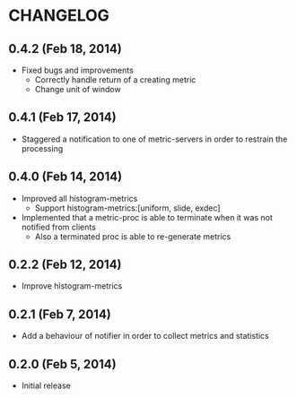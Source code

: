 # CHANGELOG

## 0.4.2 (Feb 18, 2014)

* Fixed bugs and improvements
    * Correctly handle return of a creating metric
    * Change unit of window


## 0.4.1 (Feb 17, 2014)

* Staggered a notification to one of metric-servers in order to restrain the processing


## 0.4.0 (Feb 14, 2014)

* Improved all histogram-metrics
    * Support histogram-metrics:[uniform, slide, exdec]
* Implemented that a metric-proc is able to terminate when it was not notified from clients
    * Also a terminated proc is able to re-generate metrics


## 0.2.2 (Feb 12, 2014)

* Improve histogram-metrics


## 0.2.1 (Feb 7, 2014)

* Add a behaviour of notifier in order to collect metrics and statistics


## 0.2.0 (Feb 5, 2014)

* Initial release
